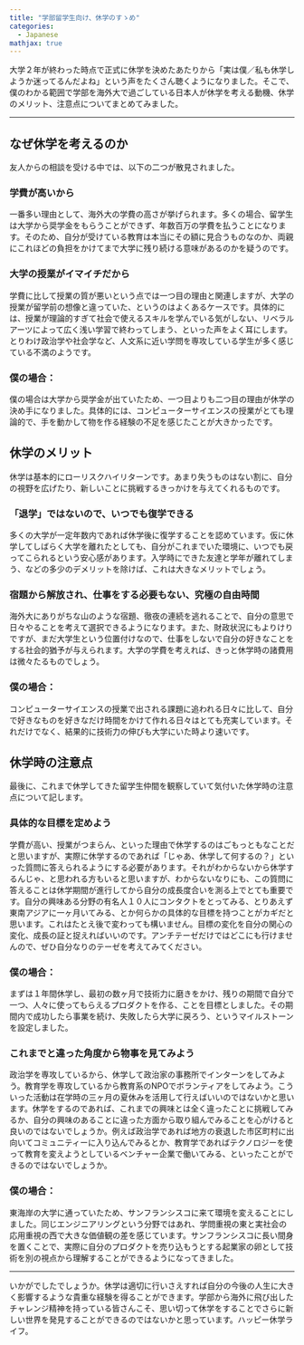 ```yaml
---
title: "学部留学生向け、休学のすゝめ"
categories:
  - Japanese
mathjax: true
---
```


大学２年が終わった時点で正式に休学を決めたあたりから「実は僕／私も休学しようか迷ってるんだよね」という声をたくさん聴くようになりました。そこで、僕のわかる範囲で学部を海外大で過ごしている日本人が休学を考える動機、休学のメリット、注意点についてまとめてみました。

---
## なぜ休学を考えるのか
友人からの相談を受ける中では、以下の二つが散見されました。
### 学費が高いから
一番多い理由として、海外大の学費の高さが挙げられます。多くの場合、留学生は大学から奨学金をもらうことができず、年数百万の学費を払うことになります。そのため、自分が受けている教育は本当にその額に見合うものなのか、両親にこれほどの負担をかけてまで大学に残り続ける意味があるのかを疑うのです。
### 大学の授業がイマイチだから
学費に比して授業の質が悪いという点では一つ目の理由と関連しますが、大学の授業が留学前の想像と違っていた、というのはよくあるケースです。具体的には、授業が理論的すぎて社会で使えるスキルを学んでいる気がしない、リベラルアーツによって広く浅い学習で終わってしまう、といった声をよく耳にします。とりわけ政治学や社会学など、人文系に近い学問を専攻している学生が多く感じている不満のようです。
### 僕の場合：
僕の場合は大学から奨学金が出ていたため、一つ目よりも二つ目の理由が休学の決め手になりました。具体的には、コンピューターサイエンスの授業がとても理論的で、手を動かして物を作る経験の不足を感じたことが大きかったです。

## 休学のメリット
休学は基本的にローリスクハイリターンです。あまり失うものはない割に、自分の視野を広げたり、新しいことに挑戦するきっかけを与えてくれるものです。
### 「退学」ではないので、いつでも復学できる
多くの大学が一定年数内であれば休学後に復学することを認めています。仮に休学してしばらく大学を離れたとしても、自分がこれまでいた環境に、いつでも戻ってこられるという安心感があります。入学時にできた友達と学年が離れてしまう、などの多少のデメリットを除けば、これは大きなメリットでしょう。
### 宿題から解放され、仕事をする必要もない、究極の自由時間
海外大にありがちな山のような宿題、徹夜の連続を逃れることで、自分の意思で日々やることを考えて選択できるようになります。また、財政状況にもよりけりですが、まだ大学生という位置付けなので、仕事をしないで自分の好きなことをする社会的猶予が与えられます。大学の学費を考えれば、きっと休学時の諸費用は微々たるものでしょう。
### 僕の場合：
コンピューターサイエンスの授業で出される課題に追われる日々に比して、自分で好きなものを好きなだけ時間をかけて作れる日々はとても充実しています。それだけでなく、結果的に技術力の伸びも大学にいた時より速いです。

## 休学時の注意点
最後に、これまで休学してきた留学生仲間を観察していて気付いた休学時の注意点について記します。
### 具体的な目標を定めよう
学費が高い、授業がつまらん、といった理由で休学するのはごもっともなことだと思いますが、実際に休学するのであれば「じゃあ、休学して何するの？」といった質問に答えられるようにする必要があります。それがわからないから休学するんじゃ、と思われる方もいると思いますが、わからないなりにも、この質問に答えることは休学期間が進行してから自分の成長度合いを測る上でとても重要です。自分の興味ある分野の有名人１０人にコンタクトをとってみる、とりあえず東南アジアに一ヶ月いてみる、とか何らかの具体的な目標を持つことがカギだと思います。これはたとえ後で変わっても構いません。目標の変化を自分の関心の変化、成長の証と捉えればいいのです。アンチテーゼだけではどこにも行けませんので、ぜひ自分なりのテーゼを考えてみてください。
### 僕の場合：
まずは１年間休学し、最初の数ヶ月で技術力に磨きをかけ、残りの期間で自分で一つ、人々に使ってもらえるプロダクトを作る、ことを目標としました。その期間内で成功したら事業を続け、失敗したら大学に戻ろう、というマイルストーンを設定しました。
### これまでと違った角度から物事を見てみよう
政治学を専攻しているから、休学して政治家の事務所でインターンをしてみよう。教育学を専攻しているから教育系のNPOでボランティアをしてみよう。こういった活動は在学時の三ヶ月の夏休みを活用して行えばいいのではないかと思います。休学をするのであれば、これまでの興味とは全く違ったことに挑戦してみるか、自分の興味のあることに違った方面から取り組んでみることを心がけると良いのではないでしょうか。例えば政治学であれば地方の衰退した市区町村に出向いてコミュニティーに入り込んでみるとか、教育学であればテクノロジーを使って教育を変えようとしているベンチャー企業で働いてみる、といったことができるのではないでしょうか。
### 僕の場合：
東海岸の大学に通っていたため、サンフランシスコに来て環境を変えることにしました。同じエンジニアリングという分野ではあれ、学問重視の東と実社会の応用重視の西で大きな価値観の差を感じています。サンフランシスコに長い間身を置くことで、実際に自分のプロダクトを売り込もうとする起業家の卵として技術を別の視点から理解することができるようになってきました。

---

いかがでしたでしょうか。休学は適切に行いさえすれば自分の今後の人生に大きく影響するような貴重な経験を得ることができます。学部から海外に飛び出したチャレンジ精神を持っている皆さんこそ、思い切って休学をすることでさらに新しい世界を発見することができるのではないかと思っています。ハッピー休学ライフ。
